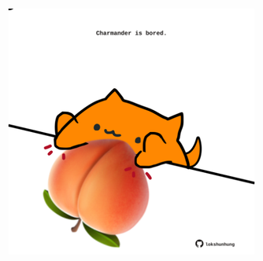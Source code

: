 <!-- built at 25/01/2025, 21:00:42 UTC -->
<p align="center">
  <img width="500" height="500" src="./ReadmeImage.svg">
</p>
